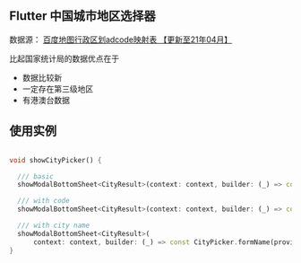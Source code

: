 ## Flutter 中国城市地区选择器

数据源： [百度地图行政区划adcode映射表 【更新至21年04月】](https://mapopen-pub-webserviceapi.bj.bcebos.com/geocoding/Township_Area_A_202104.xlsx)

比起国家统计局的数据优点在于

- 数据比较新
- 一定存在第三级地区
- 有港澳台数据

## 使用实例

```dart

void showCityPicker() {

  /// basic
  showModalBottomSheet<CityResult>(context: context, builder: (_) => const CityPicker());

  /// with code
  showModalBottomSheet<CityResult>(context: context, builder: (_) => const CityPicker.fromCode(code: code));

  /// with city name
  showModalBottomSheet<CityResult>(
      context: context, builder: (_) => const CityPicker.formName(province: province, city: city, county: county));
}

```